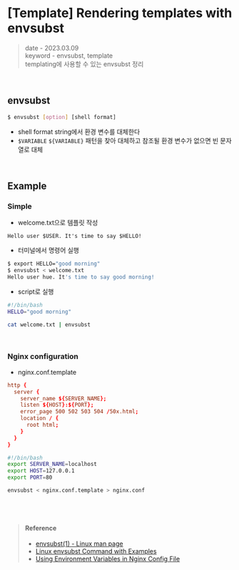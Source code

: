 # [Template] Rendering templates with envsubst
> date - 2023.03.09  
> keyword - envsubst, template  
> templating에 사용할 수 있는 envsubst 정리  

<br>

## envsubst
```sh
$ envsubst [option] [shell format]
```
* shell format string에서 환경 변수를 대체한다
* `$VARIABLE` `${VARIABLE}` 패턴을 찾아 대체하고 참조될 환경 변수가 없으면 빈 문자열로 대체


<br>

## Example
### Simple
* welcome.txt으로 템플릿 작성
```
Hello user $USER. It's time to say $HELLO!
```

* 터미널에서 명령어 실행
```sh
$ export HELLO="good morning"
$ envsubst < welcome.txt
Hello user hue. It's time to say good morning!
```

* script로 실행
```sh
#!/bin/bash
HELLO="good morning"

cat welcome.txt | envsubst
```

<br>

### Nginx configuration
* nginx.conf.template
```conf
http {
  server {
    server_name ${SERVER_NAME};
    listen ${HOST}:${PORT};
    error_page 500 502 503 504 /50x.html;
    location / {
      root html;
    }
  }
}
```

```sh
#!/bin/bash
export SERVER_NAME=localhost
export HOST=127.0.0.1
export PORT=80

envsubst < nginx.conf.template > nginx.conf
```


<br><br>

> #### Reference
> * [envsubst(1) - Linux man page](https://linux.die.net/man/1/envsubst)
> * [Linux envsubst Command with Examples](https://www.baeldung.com/linux/envsubst-command)
> * [Using Environment Variables in Nginx Config File](https://www.baeldung.com/linux/nginx-config-environment-variables)
